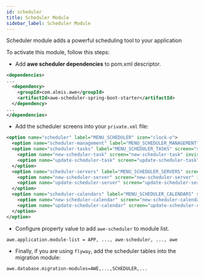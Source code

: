 ```yaml
---
id: scheduler
title: Scheduler Module
sidebar_label: Scheduler Module
---
```


Scheduler module adds a powerful scheduling tool to your application

To activate this module, follow this steps:

- Add **awe scheduler dependencies** to pom.xml descriptor.

```xml
<dependencies>
...
  <dependency>
    <groupId>com.almis.awe</groupId>
    <artifactId>awe-scheduler-spring-boot-starter</artifactId>
  </dependency>
...
</dependencies>
```

- Add the scheduler screens into your `private.xml` file:

```xml
<option name="scheduler" label="MENU_SCHEDULER" icon="clock-o">
  <option name="scheduler-management" label="MENU_SCHEDULER_MANAGEMENT" screen="scheduler-management" icon="cogs"/>
  <option name="scheduler-tasks" label="MENU_SCHEDULER_TASKS" screen="scheduler-tasks" icon="tasks">
    <option name="new-scheduler-task" screen="new-scheduler-task" invisible="true" />
    <option name="update-scheduler-task" screen="update-scheduler-task" invisible="true" />
  </option>
  <option name="scheduler-servers" label="MENU_SCHEDULER_SERVERS" screen="scheduler-server" icon="server">
    <option name="new-scheduler-server" screen="new-scheduler-server" invisible="true" />
    <option name="update-scheduler-server" screen="update-scheduler-server" invisible="true" />
  </option>
  <option name="scheduler-calendars" label="MENU_SCHEDULER_CALENDARS" screen="scheduler-calendars" icon="calendar">
    <option name="new-scheduler-calendar" screen="new-scheduler-calendar" invisible="true" />
    <option name="update-scheduler-calendar" screen="update-scheduler-calendar" invisible="true" />
  </option>
</option>
```

- Configure property value to add `awe-scheduler` to module list.

```properties
awe.application.module-list = APP, ..., awe-scheduler, ..., awe
```

- Finally, if you are using `flyway`, add the scheduler tables into the migration module:

```properties
awe.database.migration-modules=AWE,...,SCHEDULER,...
```